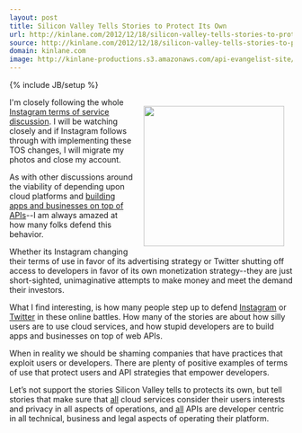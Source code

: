 ```yaml
---
layout: post
title: Silicon Valley Tells Stories to Protect Its Own
url: http://kinlane.com/2012/12/18/silicon-valley-tells-stories-to-protect-its-own/
source: http://kinlane.com/2012/12/18/silicon-valley-tells-stories-to-protect-its-own/
domain: kinlane.com
image: http://kinlane-productions.s3.amazonaws.com/api-evangelist-site/blog/telling-stories.gif
---
```

{% include JB/setup %}<p><p><img style="padding: 15px;" src="https://s3.amazonaws.com/kinlane-productions/api-evangelist/telling-stories.gif" alt="" width="250" align="right" /></p>
<p>I'm closely following the whole <a href="http://blogs.wsj.com/digits/2012/12/18/why-the-web-is-freaking-out-over-instagrams-new-terms-of-service/">Instagram terms of service discussion</a>.  I will be watching closely and if Instagram follows through with implementing these TOS changes, I will migrate my photos and close my account.</p>
<p>As with other discussions around the viability of depending upon cloud platforms and <a title="building apps or businesses on APIs" href="http://www.apievangelist.com/2012/07/01/not-all-apis-are-bad/">building apps and businesses on top of APIs</a>--I am always amazed at how many folks defend this behavior.</p>
<p>Whether its Instagram changing their terms of use in favor of its advertising strategy or Twitter shutting off access to developers in favor of its own monetization strategy--they are just short-sighted, unimaginative attempts to make money and meet the demand their investors.</p>
<p>What I find interesting, is how many people step up to defend <a href="http://theindustry.cc/2012/12/18/instagram-isnt-a-public-utility/">Instagram</a> or <a href="http://dashes.com/anil/2012/07/why-your-complaint-about-twitter-is-wrong.html">Twitter</a> in these online battles.  How many of the stories are about how silly users are to use cloud services, and how stupid developers are to build apps and businesses on top of web APIs.</p>
<p>When in reality we should be shaming companies that have practices that exploit users or developers.  There are plenty of positive examples of terms of use that protect users and API strategies that empower developers.</p>
<p>Let&rsquo;s not support the stories Silicon Valley tells to protects its own, but tell stories that make sure that <span style="text-decoration: underline;">all</span> cloud services consider their users interests and privacy in all aspects of operations, and <span style="text-decoration: underline;">all</span> APIs are developer centric in all technical, business and legal aspects of operating their platform.</p></p>
